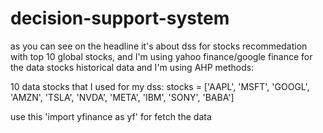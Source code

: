 # decision-support-system

as you can see on the headline it's about dss for stocks recommedation with top 10 global stocks, and I'm using yahoo finance/google finance for the data stocks historical data and I'm using AHP methods: 

10 data stocks that I used for my dss:
stocks = ['AAPL', 'MSFT', 'GOOGL', 'AMZN', 'TSLA', 'NVDA', 'META', 'IBM', 'SONY', 'BABA']

use this 'import yfinance as yf' for fetch the data
